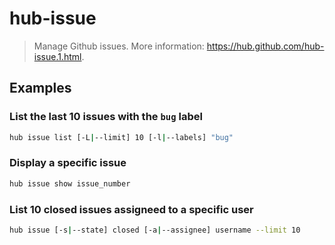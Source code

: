 # hub-issue

> Manage Github issues. More information: <https://hub.github.com/hub-issue.1.html>.

## Examples

### List the last 10 issues with the `bug` label

```bash
hub issue list [-L|--limit] 10 [-l|--labels] "bug"
```

### Display a specific issue

```bash
hub issue show issue_number
```

### List 10 closed issues assigneed to a specific user

```bash
hub issue [-s|--state] closed [-a|--assignee] username --limit 10
```

